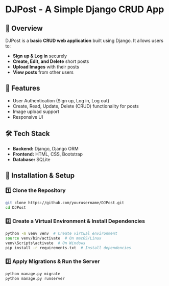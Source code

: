 # DJPost - A Simple Django CRUD App

## 📌 Overview
DJPost is a **basic CRUD web application** built using Django. It allows users to:
- **Sign up & Log in** securely
- **Create, Edit, and Delete** short posts 
- **Upload Images** with their posts
- **View posts** from other users

## 🚀 Features
- User Authentication (Sign up, Log in, Log out)
- Create, Read, Update, Delete (CRUD) functionality for posts
- Image upload support
- Responsive UI

## 🛠️ Tech Stack
- **Backend:** Django, Django ORM
- **Frontend:** HTML, CSS, Bootstrap 
- **Database:** SQLite

## 🔧 Installation & Setup
### 1️⃣ Clone the Repository
```sh
git clone https://github.com/yourusername/DJPost.git
cd DJPost
```

### 2️⃣ Create a Virtual Environment & Install Dependencies
```sh
python -m venv venv  # Create virtual environment
source venv/bin/activate  # On macOS/Linux
venv\Scripts\activate  # On Windows
pip install -r requirements.txt  # Install dependencies
```

### 3️⃣ Apply Migrations & Run the Server
```sh
python manage.py migrate
python manage.py runserver
```

